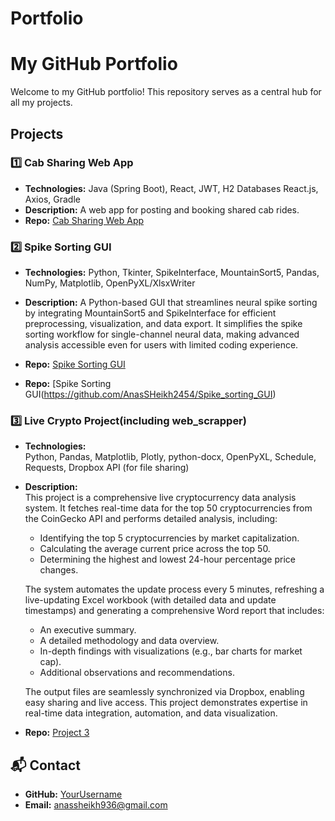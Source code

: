 # Portfolio
# My GitHub Portfolio

Welcome to my GitHub portfolio! This repository serves as a central hub for all my projects.

##  Projects

### 1️⃣ Cab Sharing Web App
- **Technologies:** Java (Spring Boot), React, JWT, H2 Databases React.js, Axios, Gradle
- **Description:** A web app for posting and booking shared cab rides.
- **Repo:** [Cab Sharing Web App](https://github.com/AnasSHeikh2454/app)

### 2️⃣ Spike Sorting GUI
- **Technologies:** Python, Tkinter, SpikeInterface, MountainSort5, Pandas, NumPy, Matplotlib, OpenPyXL/XlsxWriter
- **Description:** A Python-based GUI that streamlines neural spike sorting by integrating MountainSort5 and SpikeInterface for efficient preprocessing, visualization, and data export.
  It simplifies the spike sorting workflow for single-channel neural data, making advanced analysis accessible even for users with limited coding experience.
- **Repo:** [Spike Sorting GUI](https://github.com/AnasSHeikh2454/Spike_sorting_GUI)

- **Repo:** [Spike Sorting GUI(https://github.com/AnasSHeikh2454/Spike_sorting_GUI)

### 3️⃣ Live Crypto Project(including web_scrapper)

- **Technologies:**  
  Python, Pandas, Matplotlib, Plotly, python-docx, OpenPyXL, Schedule, Requests, Dropbox API (for file sharing)

- **Description:**  
  This project is a comprehensive live cryptocurrency data analysis system. It fetches real-time data for the top 50 cryptocurrencies from the CoinGecko API and performs detailed analysis, including:
  - Identifying the top 5 cryptocurrencies by market capitalization.
  - Calculating the average current price across the top 50.
  - Determining the highest and lowest 24-hour percentage price changes.

  The system automates the update process every 5 minutes, refreshing a live-updating Excel workbook (with detailed data and update timestamps) and generating a comprehensive Word report that includes:
  - An executive summary.
  - A detailed methodology and data overview.
  - In-depth findings with visualizations (e.g., bar charts for market cap).
  - Additional observations and recommendations.

  The output files are seamlessly synchronized via Dropbox, enabling easy sharing and live access. This project demonstrates expertise in real-time data integration, automation, and data visualization.

- **Repo:** [Project 3](https://github.com/AnasSHeikh2454/Web_scrapper)

## 📬 Contact
- **GitHub:** [YourUsername](https://github.com/AnasSHeikh2454)
- **Email:** anassheikh936@gmail.com
